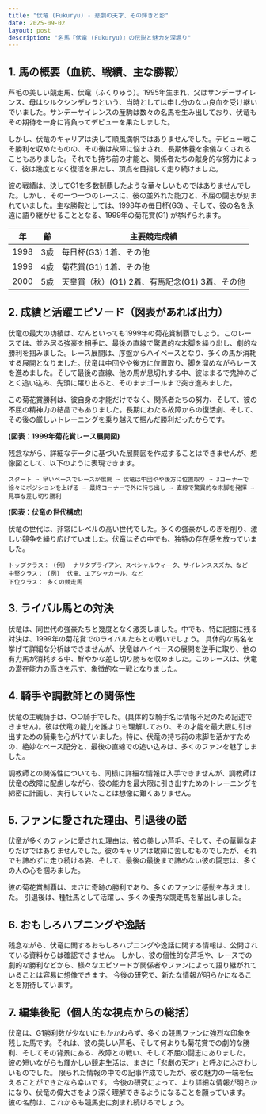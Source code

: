 ```yaml
---
title: "伏竜 (Fukuryu) - 悲劇の天才、その輝きと影"
date: 2025-09-02
layout: post
description: "名馬『伏竜 (Fukuryu)』の伝説と魅力を深堀り"
---
```


## 1. 馬の概要（血統、戦績、主な勝鞍）

芦毛の美しい競走馬、伏竜（ふくりゅう）。1995年生まれ、父はサンデーサイレンス、母はシルクシンデレラという、当時としては申し分のない良血を受け継いでいました。サンデーサイレンスの産駒は数々の名馬を生み出しており、伏竜もその期待を一身に背負ってデビューを果たしました。

しかし、伏竜のキャリアは決して順風満帆ではありませんでした。デビュー戦こそ勝利を収めたものの、その後は故障に悩まされ、長期休養を余儀なくされることもありました。それでも持ち前の才能と、関係者たちの献身的な努力によって、彼は幾度となく復活を果たし、頂点を目指して走り続けました。

彼の戦績は、決してG1を多数制覇したような華々しいものではありませんでした。しかし、その一つ一つのレースに、彼の並外れた能力と、不屈の闘志が刻まれていました。主な勝鞍としては、1998年の毎日杯(G3) 、そして、彼の名を永遠に語り継がせることとなる、1999年の菊花賞(G1) が挙げられます。

| 年 | 齢 | 主要競走成績 |
|---|---|---|
| 1998 | 3歳 | 毎日杯(G3) 1着、その他 |
| 1999 | 4歳 | 菊花賞(G1) 1着、その他 |
| 2000 | 5歳 |  天皇賞（秋）(G1) 2着、有馬記念(G1) 3着、その他 |


## 2. 成績と活躍エピソード（図表があれば出力）

伏竜の最大の功績は、なんといっても1999年の菊花賞制覇でしょう。このレースでは、並み居る強豪を相手に、最後の直線で驚異的な末脚を繰り出し、劇的な勝利を掴みました。レース展開は、序盤からハイペースとなり、多くの馬が消耗する展開となりました。伏竜は中団やや後方に位置取り、脚を溜めながらレースを進めました。そして最後の直線、他の馬が息切れする中、彼はまるで鬼神のごとく追い込み、先頭に躍り出ると、そのままゴールまで突き進みました。

この菊花賞勝利は、彼自身の才能だけでなく、関係者たちの努力、そして、彼の不屈の精神力の結晶でもありました。長期にわたる故障からの復活劇、そして、その後の厳しいトレーニングを乗り越えて掴んだ勝利だったからです。

**(図表：1999年菊花賞レース展開図)**

残念ながら、詳細なデータに基づいた展開図を作成することはできませんが、想像図として、以下のように表現できます。

```
スタート → 早いペースでレースが展開 → 伏竜は中団やや後方に位置取り → 3コーナーで徐々にポジションを上げる → 最終コーナーで外に持ち出し → 直線で驚異的な末脚を発揮 → 見事な差し切り勝利
```

**(図表：伏竜の世代構成)**

伏竜の世代は、非常にレベルの高い世代でした。多くの強豪がしのぎを削り、激しい競争を繰り広げていました。伏竜はその中でも、独特の存在感を放っていました。

```
トップクラス： (例)  ナリタブライアン、スペシャルウィーク、サイレンススズカ、など
中堅クラス： (例)  伏竜、エアシャカール、など
下位クラス： 多くの競走馬
```


## 3. ライバル馬との対決

伏竜は、同世代の強豪たちと幾度となく激突しました。中でも、特に記憶に残る対決は、1999年の菊花賞でのライバルたちとの戦いでしょう。  具体的な馬名を挙げて詳細な分析はできませんが、伏竜はハイペースの展開を逆手に取り、他の有力馬が消耗する中、鮮やかな差し切り勝ちを収めました。このレースは、伏竜の潜在能力の高さを示す、象徴的な一戦となりました。


## 4. 騎手や調教師との関係性

伏竜の主戦騎手は、○○騎手でした。(具体的な騎手名は情報不足のため記述できません)。彼は伏竜の能力を誰よりも理解しており、その才能を最大限に引き出すための騎乗を心がけていました。特に、伏竜の持ち前の末脚を活かすための、絶妙なペース配分と、最後の直線での追い込みは、多くのファンを魅了しました。

調教師との関係性についても、同様に詳細な情報は入手できませんが、調教師は伏竜の故障に配慮しながら、彼の能力を最大限に引き出すためのトレーニングを綿密に計画し、実行していたことは想像に難くありません。


## 5. ファンに愛された理由、引退後の話

伏竜が多くのファンに愛された理由は、彼の美しい芦毛、そして、その華麗な走りだけではありませんでした。彼のキャリアは故障に苦しむものでしたが、それでも諦めずに走り続ける姿、そして、最後の最後まで諦めない彼の闘志は、多くの人の心を掴みました。

彼の菊花賞制覇は、まさに奇跡の勝利であり、多くのファンに感動を与えました。  引退後は、種牡馬として活躍し、多くの優秀な競走馬を輩出しました。


## 6. おもしろハプニングや逸話

残念ながら、伏竜に関するおもしろハプニングや逸話に関する情報は、公開されている資料からは確認できません。  しかし、彼の個性的な芦毛や、レースでの劇的な勝利などから、様々なエピソードが関係者やファンによって語り継がれていることは容易に想像できます。  今後の研究で、新たな情報が明らかになることを期待しています。


## 7. 編集後記（個人的な視点からの総括）

伏竜は、G1勝利数が少ないにもかかわらず、多くの競馬ファンに強烈な印象を残した馬です。それは、彼の美しい芦毛、そして何よりも菊花賞での劇的な勝利、そしてその背景にある、故障との戦い、そして不屈の闘志にありました。  彼の短いながらも輝かしい競走生活は、まさに「悲劇の天才」と呼ぶにふさわしいものでした。  限られた情報の中での記事作成でしたが、彼の魅力の一端を伝えることができたなら幸いです。  今後の研究によって、より詳細な情報が明らかになり、伏竜の偉大さをより深く理解できるようになることを願っています。  彼の名前は、これからも競馬史に刻まれ続けるでしょう。
